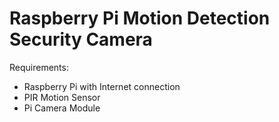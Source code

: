 # Raspberry Pi Motion Detection Security Camera

Requirements:
  * Raspberry Pi with Internet connection
  * PIR Motion Sensor
  * Pi Camera Module

